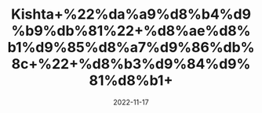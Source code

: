 ---
title: 'Kishta+%22%da%a9%d8%b4%d9%b9%db%81%22+%d8%ae%d8%b1%d9%85%d8%a7%d9%86%db%8c+%22+%d8%b3%d9%84%d9%81%d8%b1+'
date: '2022-11-17' 
metatag: '' 
inventory: '0' 
draft: false 
# meta description 
shortDescripton: 'Dried+Apricot+Slices+%22+One+cup+of+dried+apricots+provides+94%25+of+your+body%27s+daily+need+for+Vitamin+A+and+19%25+of+its+iron.+Dried+apricots+also+contain+potassium+and+antioxidants+and+have+been+known+to+lower+cholesterol+and+improve+digestion.+Dried+apricots+are+fat-free%2c+low+in+calories+%26+high+in+flavor'
description: 'Dry+Fruit+%da%88%d8%b1%d8%a7%d8%a6%db%8c+%d9%81%d8%b1%d9%88%d8%aa'
longdescription: ''
tags: ''
brand: ''
subCategory: ''
sellCount: '0'
featured: True
# product Price
price: '150.0'
# Product Short Description
shortDescription: 'Dried+Apricot+Slices+%22+One+cup+of+dried+apricots+provides+94%25+of+your+body%27s+daily+need+for+Vitamin+A+and+19%25+of+its+iron.+Dried+apricots+also+contain+potassium+and+antioxidants+and+have+been+known+to+lower+cholesterol+and+improve+digestion.+Dried+apricots+are+fat-free%2c+low+in+calories+%26+high+in+flavor'
productID: 'F3AB667E-9F2A-ED11-9968-005056B3A416'
type: 'products'
category: 'Dry+Fruit+%da%88%d8%b1%d8%a7%d8%a6%db%8c+%d9%81%d8%b1%d9%88%d8%aa' 
thumnailproduct: 'https://eraconnect.blob.core.windows.net/product-images/aminsaddiquidawakhana/F3AB667E-9F2A-ED11-9968-005056B3A416.webp' 
images:
  - image: 'https://eraconnect.blob.core.windows.net/product-images/aminsaddiquidawakhana/F3AB667E-9F2A-ED11-9968-005056B3A416.webp'  
Variants:
---
